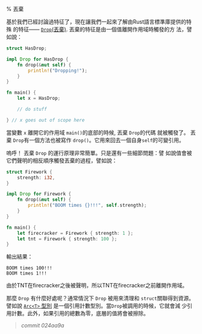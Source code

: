 % 丟棄

基於我們已經討論過特征了，現在讓我們一起來了解由Rust語言標準庫提供的特殊
的特征—— [`Drop`(丟棄)][drop].  丟棄的特征是由一個值離開作用域時觸發的方
法，譬如說：

[drop]: ../std/ops/trait.Drop.html

```rust
struct HasDrop;

impl Drop for HasDrop {
    fn drop(&mut self) {
        println!("Dropping!");
    }
}

fn main() {
    let x = HasDrop;

    // do stuff

} // x goes out of scope here
```

當變數 `x` 離開它的作用域 `main()`的底部的時候, 丟棄 `Drop`的代碼
就被觸發了。 丟棄 `Drop`有一個方法也被寫作 `drop()`。它用來回去一個自身`self`的可變引用。

嗚呼！ 丟棄 `Drop` 的運行原理非常簡單。只是還有一些細節問題：譬
如說值會被它們聲明的相反順序觸發丟棄的過程，譬如說：

```rust
struct Firework {
    strength: i32,
}

impl Drop for Firework {
    fn drop(&mut self) {
        println!("BOOM times {}!!!", self.strength);
    }
}

fn main() {
    let firecracker = Firework { strength: 1 };
    let tnt = Firework { strength: 100 };
}
```

輸出結果：

```text
BOOM times 100!!!
BOOM times 1!!!
```

由於TNT在firecracker之後被聲明，所以TNT在firecracker之前離開作用域。

那麼 `Drop`  有什麼好處呢？通常情況下 `Drop` 被用來清理和 `struct`關聯得到資源。
譬如說 [`Arc<T>` 型別][arc] 是一個引用計數型別。當`Drop`被調用的時候，它就會減
少引用計數。此外，如果引用的總數為零，底層的值將會被擦除。


[arc]: ../std/sync/struct.Arc.html


> *commit 024aa9a*
